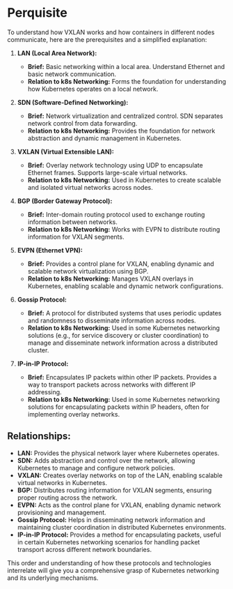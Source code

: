 # Perquisite

To understand how VXLAN works and how containers in different nodes communicate, here are the prerequisites and a simplified explanation:

1. **LAN (Local Area Network):**

   - **Brief:** Basic networking within a local area. Understand Ethernet and basic network communication.
   - **Relation to k8s Networking:** Forms the foundation for understanding how Kubernetes operates on a local network.

2. **SDN (Software-Defined Networking):**

   - **Brief:** Network virtualization and centralized control. SDN separates network control from data forwarding.
   - **Relation to k8s Networking:** Provides the foundation for network abstraction and dynamic management in Kubernetes.

3. **VXLAN (Virtual Extensible LAN):**

   - **Brief:** Overlay network technology using UDP to encapsulate Ethernet frames. Supports large-scale virtual networks.
   - **Relation to k8s Networking:** Used in Kubernetes to create scalable and isolated virtual networks across nodes.

4. **BGP (Border Gateway Protocol):**

   - **Brief:** Inter-domain routing protocol used to exchange routing information between networks.
   - **Relation to k8s Networking:** Works with EVPN to distribute routing information for VXLAN segments.

5. **EVPN (Ethernet VPN):**

   - **Brief:** Provides a control plane for VXLAN, enabling dynamic and scalable network virtualization using BGP.
   - **Relation to k8s Networking:** Manages VXLAN overlays in Kubernetes, enabling scalable and dynamic network configurations.

6. **Gossip Protocol:**

   - **Brief:** A protocol for distributed systems that uses periodic updates and randomness to disseminate information across nodes.
   - **Relation to k8s Networking:** Used in some Kubernetes networking solutions (e.g., for service discovery or cluster coordination) to manage and disseminate network information across a distributed cluster.

7. **IP-in-IP Protocol:**
   - **Brief:** Encapsulates IP packets within other IP packets. Provides a way to transport packets across networks with different IP addressing.
   - **Relation to k8s Networking:** Used in some Kubernetes networking solutions for encapsulating packets within IP headers, often for implementing overlay networks.

## Relationships:

- **LAN:** Provides the physical network layer where Kubernetes operates.
- **SDN:** Adds abstraction and control over the network, allowing Kubernetes to manage and configure network policies.
- **VXLAN:** Creates overlay networks on top of the LAN, enabling scalable virtual networks in Kubernetes.
- **BGP:** Distributes routing information for VXLAN segments, ensuring proper routing across the network.
- **EVPN:** Acts as the control plane for VXLAN, enabling dynamic network provisioning and management.
- **Gossip Protocol:** Helps in disseminating network information and maintaining cluster coordination in distributed Kubernetes environments.
- **IP-in-IP Protocol:** Provides a method for encapsulating packets, useful in certain Kubernetes networking scenarios for handling packet transport across different network boundaries.

This order and understanding of how these protocols and technologies interrelate will give you a comprehensive grasp of Kubernetes networking and its underlying mechanisms.
